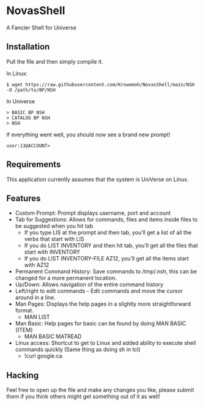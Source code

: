 # NovasShell
A Fancier Shell for Universe

## Installation

Pull the file and then simply compile it.

In Linux:
```
$ wget https://raw.githubusercontent.com/Krowemoh/NovasShell/main/NSH -O /path/to/BP/NSH
```

In Universe
```
> BASIC BP NSH
> CATALOG BP NSH
> NSH
```

If everything went well, you should now see a brand new prompt!
```
user:13@ACCOUNT>
```

## Requirements
This application currently assumes that the system is UniVerse on Linux. 

## Features

- Custom Prompt: Prompt displays username, port and account
- Tab for Suggestions: Allows for commands, files and items inside files to be suggested when you hit tab 
  - If you type LIS at the prompt and then tab, you’ll get a list of all the verbs that start with LIS
  - If you do LIST INVENTORY and then hit tab, you’ll get all the files that start with INVENTORY
  - If you do LIST INVENTORY-FILE AZ12, you’ll get all the items start with AZ12
- Permanent Command History: Save commands to /tmp/.nsh, this can be changed for a more permanent location.
- Up/Down: Allows navigation of the entire command history
- Left/right to edit commands - Edit commands and move the cursor around in a line.
- Man Pages: Displays the help pages in a slightly more straightforward format. 
  - MAN LIST
- Man Basic: Help pages for basic can be found by doing MAN BASIC {ITEM} 
  - MAN BASIC MATREAD
- Linux access: Shortcut to get to Linux and added ability to execute shell commands quickly (Same thing as doing sh in tcl)
  - !curl google.ca 

## Hacking
Feel free to open up the file and make any changes you like, please submit them if you think others might get something out of it as well!
